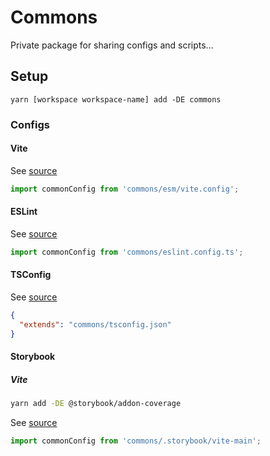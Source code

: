 # Commons

Private package for sharing configs and scripts...

## Setup

```
yarn [workspace workspace-name] add -DE commons
```

### Configs

#### Vite

See [source](vite.config.ts)

```js
import commonConfig from 'commons/esm/vite.config';
```

#### ESLint

See [source](eslint.config.ts)

```ts
import commonConfig from 'commons/eslint.config.ts';
```

#### TSConfig

See [source](tsconfig.js)

```json
{
  "extends": "commons/tsconfig.json"
}
```

#### Storybook

##### Vite

```sh
yarn add -DE @storybook/addon-coverage
```

See [source](.storybook/vite-main.ts)

```js
import commonConfig from 'commons/.storybook/vite-main';
```



